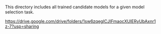 This directory includes all trained candidate models for a given model selection task.

https://drive.google.com/drive/folders/1sw6zqegICJIFmaocXUIERyUbAxnr1z-7?usp=sharing
